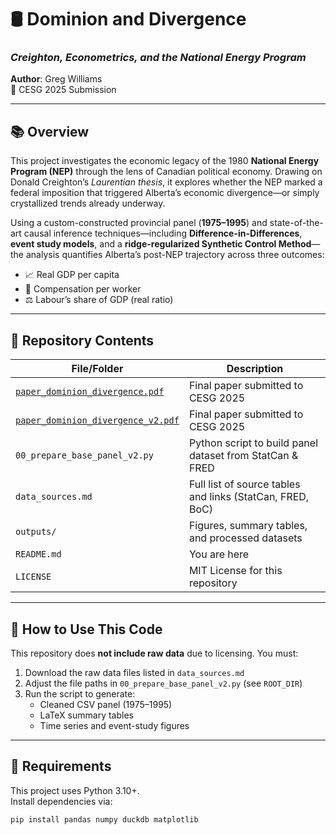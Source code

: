 # 🛢 Dominion and Divergence  
### *Creighton, Econometrics, and the National Energy Program*  
**Author**: Greg Williams  
📄 CESG 2025 Submission

---
## 📚 Overview

This project investigates the economic legacy of the 1980 **National Energy Program (NEP)** through the lens of Canadian political economy. Drawing on Donald Creighton’s *Laurentian thesis*, it explores whether the NEP marked a federal imposition that triggered Alberta’s economic divergence—or simply crystallized trends already underway.

Using a custom-constructed provincial panel (**1975–1995**) and state-of-the-art causal inference techniques—including **Difference-in-Differences**, **event study models**, and a **ridge-regularized Synthetic Control Method**—the analysis quantifies Alberta’s post-NEP trajectory across three outcomes:

- 📈 Real GDP per capita  
- 💼 Compensation per worker  
- ⚖️ Labour’s share of GDP (real ratio)  


---

## 📁 Repository Contents

| File/Folder | Description |
|-------------|-------------|
| [`paper_dominion_divergence.pdf`](paper_dominion_divergence.pdf) | Final paper submitted to CESG 2025 |
| [`paper_dominion_divergence_v2.pdf`](paper_dominion_divergence_v2.pdf) | Final paper submitted to CESG 2025 |
| `00_prepare_base_panel_v2.py` | Python script to build panel dataset from StatCan & FRED |
| `data_sources.md` | Full list of source tables and links (StatCan, FRED, BoC) |
| `outputs/` | Figures, summary tables, and processed datasets |
| `README.md` | You are here |
| `LICENSE` | MIT License for this repository |

---

## 🧠 How to Use This Code

This repository does **not include raw data** due to licensing. You must:

1. Download the raw data files listed in `data_sources.md`
2. Adjust the file paths in `00_prepare_base_panel_v2.py` (see `ROOT_DIR`)
3. Run the script to generate:
   - Cleaned CSV panel (1975–1995)
   - LaTeX summary tables
   - Time series and event-study figures

---

## 🔧 Requirements

This project uses Python 3.10+.  
Install dependencies via:

```bash
pip install pandas numpy duckdb matplotlib

